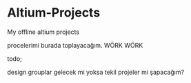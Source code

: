 # Altium-Projects
My offline altium projects 


procelerimi burada toplayacağım. WÖRK WÖRK

todo;

design grouplar gelecek mi yoksa tekil projeler mi şapacağım?

